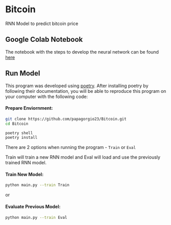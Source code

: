 # Bitcoin
RNN Model to predict bitcoin price

## Google Colab Notebook

The notebook with the steps to develop the neural network can be found [here](https://github.com/papagorgio23/Bitcoin/blob/main/RNN_Notebook.ipynb)


## Run Model

This program was developed using [poetry](https://python-poetry.org/). After installing poetry by following their documentation, you will be able to reproduce this program on your computer with the following code:


#### Prepare Enviornment:

``` bash
git clone https://github.com/papagorgio23/Bitcoin.git
cd Bitcoin

poetry shell
poetry install
```


There are 2 options when running the program - `Train` or `Eval`

Train will train a new RNN model and Eval will load and use the previously trained RNN model.


#### Train New Model:

``` bash
python main.py --train Train
```

or 

#### Evaluate Previous Model:

``` bash
python main.py --train Eval
```
